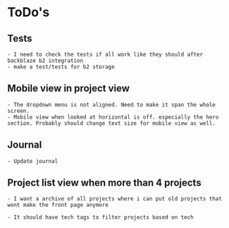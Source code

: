 # ToDo's

## Tests

    - I need to check the tests if all work like they should after backblaze b2 integration
    - make a test/tests for b2 storage

## Mobile view in project view

    - The dropdown menu is not aligned. Need to make it span the whole screen.
    - Mobile view when looked at horizontal is off. especially the hero section. Probably should change text size for mobile view as well.

## Journal

    - Update journal

## Project list view when more than 4 projects

    - I want a archive of all projects where i can put old projects that wont make the front page anymore

    - It should have tech tags to filter projects based on tech
    